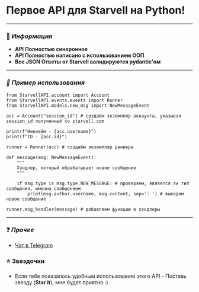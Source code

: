 # Первое API для Starvell на Python!

---
### 📕 _Информация_
* __API Полностью синхронное__
* __API Полностью написано с использованием ООП__
* __Все JSON Ответы от Starvell валидируются pydantic'ом__
---
### _🤖 Пример использования_
```
from StarvellAPI.account import Account
from StarvellAPI.events.events import Runner
from StarvellAPI.models.new_msg import NewMessageEvent

acc = Account("session_id") # создаём экземпляр аккаунта, указывая session_id полученный со starvell.com

print(f"Никнейм - {acc.username}")
print(f"ID - {acc.id}")

runner = Runner(acc) # создаём экземпляр раннера

def message(msg: NewMessageEvent):
    """
    Хэндлер, который обрабатывает новое сообщение
    """

    if msg.type is msg.type.NEW_MESSAGE: # проверяем, является ли тип сообщения, именно сообщением
        print(msg.author.username, msg.content, sep=': ') # выводим новое сообщение

runner.msg_handler(message) # добавляем функцию в хэндлеры
```
___
### ❓ _Прочее_
* [Чат в Telegram](https://t.me/starvell_api)

### ⭐ Звездочки
* Если тебе показалось удобным использование этого API - Поставь звезду (__Star it__), мне будет приятно :)